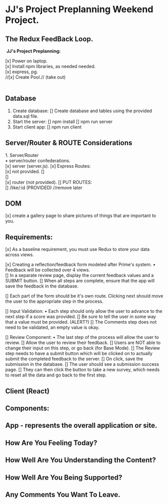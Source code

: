 
# JJ's Project Preplanning Weekend Project.  
## The Redux FeedBack Loop.  
​
**JJ's Project Preplanning:**
  
[x] Power on laptop.  
[x] Install npm libraries, as needed needed.  
    [x] express, pg.  
//[x] Create Pool.// (take out)  
​
## Database  

1. Create database:
    [] Create database and tables using the provided data.sql file. 
2. Start the server:
    [] npm install
    [] npm run server   
3. Start client app:
    [] npm run client
​
## Server/Router & ROUTE Considerations  

​1. Server/Router  
    • server/router confederations.   
[x]  server (server.js). 
    [x] Express Routes:  
        [x] not provided.
        []  
        []   
[x]  router (not provided). 
    [] PUT ROUTES:  
        [] /like/:id (PROVIDED) //remove later 
        
## DOM
[x] create a gallery page to share pictures of things that are important to you.  

## Requirements:  

[x] As a baseline requirement, you must use Redux to store your data across views.  

[x] Creating a reflection/feedback form modeled after Prime's system. 
    • Feedback will be collected over 4 views.  
        [] In a separate review page, display the current feedback values and a SUBMIT button. 
        [] When all steps are complete, ensure that the app will save the feedback in the database.  

[] Each part of the form should be it's own route. Clicking next should move the user to the appropriate step in the process.

[] Input Validation:
    • Each step should only allow the user to advance to the next step if a score was provided. 
        [] Be sure to tell the user in some way that a value must be provided. (ALERT?)
        [] The Comments step does not need to be validated, an empty value is okay.

[] Review Component:
    • The last step of the process will allow the user to review.
        [] Allow the user to review their feedback.
        [] Users are NOT able to change their input on this step, or go back (for Base Mode).
        [] The Review step needs to have a submit button which will be clicked on to actually submit the completed feedback to the server.
            [] On click, save the submission in the database.
                [] The user should see a submission success page.
                [] They can then click the button to take a new survey, which needs to reset all the data and go back to the first step.
            

## Client (React)  

## Components:  

## App - represents the overall application or site.  
       
## How Are You Feeling Today?  
 
## How Well Are You Understanding the Content? 

## How Well Are You Being Supported?

## Any Comments You Want To Leave.


        



